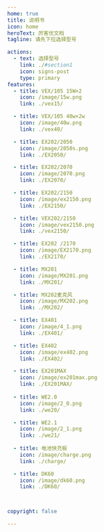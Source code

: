 ```yaml
---
home: true
title: 说明书
icon: home
heroText: 厉客优文档
tagline: 请先下拉选择型号

actions:
  - text: 选择型号
    link: ./#section1
    icon: signs-post
    type: primary
features:
  - title: VEX/105 15W×2
    icon: /image/15w.png
    link: ./vex15/

  - title: VEX/105 40w×2w
    icon: /image/40w.png
    link: ./vex40/

  - title: EX202/2050
    icon: /image/2050s.png
    link: ./EX2050/

  - title: EX202/2070
    icon: /image/2070.png
    link: ./EX2070/

  - title: EX202/2150
    icon: /image/ex2150.png
    link: ./EX2150/

  - title: VEX202/2150
    icon: /image/vex2150.png
    link: ./vex2150/

  - title: EX202 /2170
    icon: /image/EX2170.png
    link: ./EX2170/

  - title: MX201
    icon: /image/MX201.png
    link: ./MX201/

  - title: MX202麦克风
    icon: /image/MX202.png
    link: ./MX202/

  - title: EX401
    icon: /image/4_1.png
    link: ./EX401/

  - title: EX402
    icon: /image/ex402.png
    link: ./EX402/

  - title: EX201MAX
    icon: /image/ex201max.png
    link: ./EX201MAX/
 
  - title: WE2.0
    icon: /image/2_0.png
    link: ./we20/

  - title: WE2.1
    icon: /image/2_1.png
    link: ./we21/
  
  - title: 电池快充板
    icon: /image/charge.png
    link: ./charge/

  - title: DK60
    icon: /image/dk60.png
    link: ./DK60/



copyright: false

---
```

<a id="section1"></a>

